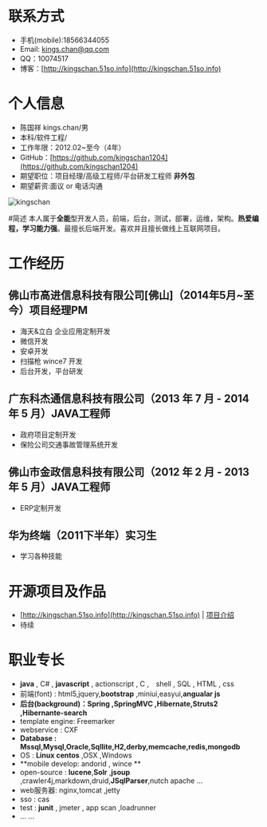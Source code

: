  # 联系方式

* 手机(mobile):18566344055
* Email: [kings.chan@qq.com](http://mail.qq.com/cgi-bin/qm_share?t=qm_mailme&email=udLQ197Kl9rR2Nf5yMiX2tbU)
* QQ：10074517
* 博客：[http://kingschan.51so.info](http://kingschan.51so.info)

# 个人信息

* 陈国祥 kings.chan/男
* 本科/软件工程/
* 工作年限：2012.02~至今（4年）
* GitHub：[https://github.com/kingschan1204](https://github.com/kingschan1204)
* 期望职位：项目经理/高级工程师/平台研发工程师 **非外包**
* 期望薪资:面议 or 电话沟通

![kingschan](https://raw.githubusercontent.com/kingschan1204/resume/master/img/me.JPG )  


#简述
本人属于**全能**型开发人员，前端，后台，测试，部署，运维，架构。**热爱编程，学习能力强**。最擅长后端开发。喜欢并且擅长做线上互联网项目。

# 工作经历

## 佛山市高进信息科技有限公司[佛山]（2014年5月~至今）项目经理PM

* 海天&立白 企业应用定制开发
* 微信开发
* 安卓开发
* 扫描枪 wince7 开发 
* 后台开发，平台研发

## 广东科杰通信息科技有限公司（2013 年 7 月 - 2014 年 5 月）JAVA工程师

* 政府项目定制开发
* 保险公司交通事故管理系统开发

## 佛山市金政信息科技有限公司（2012 年 2 月 - 2013 年 5 月）JAVA工程师

* ERP定制开发

## 华为终端（2011下半年）实习生
* 学习各种技能


# 开源项目及作品
* [http://kingschan.51so.info](http://kingschan.51so.info) | [项目介绍](https://github.com/kingschan1204/51so.info)
* 待续


# 职业专长

* **java** , C# , **javascript** , actionscript , C ,　shell , SQL , HTML , css 
* 前端(font) : html5,jquery,**bootstrap** ,miniui,easyui,**angualar js**
* **后台(background)：Spring ,SpringMVC ,Hibernate,Struts2 ,Hibernante-search**
* template engine: Freemarker
* webservice : CXF 
* **Database : Mssql,Mysql,Oracle,Sqllite,H2,derby,memcache,redis,mongodb**
* OS : **Linux centos** ,OSX ,Windows 
* **mobile develop: andorid , wince **
* open-source : **lucene**,**Solr** ,**jsoup** ,crawler4j,markdown,druid,**JSqlParser**,nutch apache ...
* web服务器: nginx,tomcat ,jetty
* sso : cas
* test : **junit** , jmeter , app scan ,loadrunner
*  ... ...

